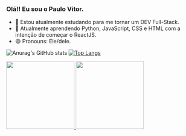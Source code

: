 ### Olá!! Eu sou o Paulo Vitor.

- 🔭 Estou atualmente estudando para me tornar um DEV Full-Stack.
- 🌱 Atualmente aprendendo Python, JavaScript, CSS e HTML com a intenção de começar o ReactJS.
- 😄 Pronouns: Ele/dele.

![Anurag's GitHub stats](https://github-readme-stats.vercel.app/api?username=PauloVitorr&show_icons=true&theme=radical)
[![Top Langs](https://github-readme-stats.vercel.app/api/top-langs/?username=PauloVitorr)](https://github.com/anuraghazra/github-readme-stats)

<div>
  <a href="https://github.com/PauloVitorr">
  <img height ="180em" src=(https://github-readme-stats.vercel.app/api?username=PauloVitorr&show_icons=true&theme=radical)"/>
  <img height ="180em" src="(https://github-readme-stats.vercel.app/api/top-langs/?username=anuraghazra&layout=compact)](https://github.com/PauloVitorr/github-readme-stats)

"/>

</div>
  
